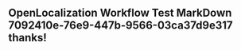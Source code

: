 <properties
ms.topic="hero-topic"
ms.test1="hero-topic"
ms.test2="test"/>


## OpenLocalization Workflow Test MarkDown 7092410e-76e9-447b-9566-03ca37d9e317 thanks!



<!--HONumber=Jul16_HO4-->



